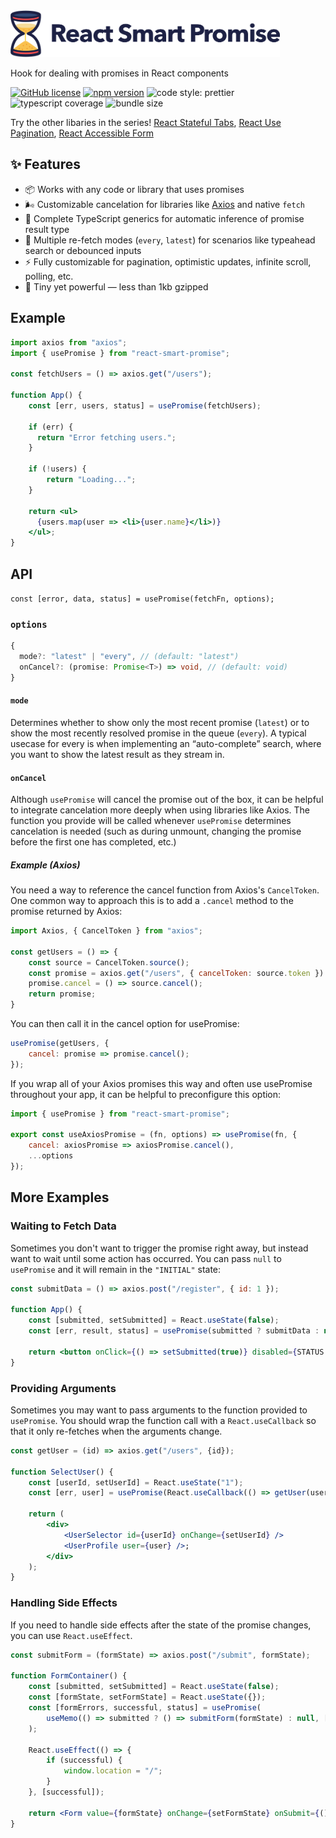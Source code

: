 <img src='https://github.com/erictooth/react-smart-promise/raw/master/media/react-smart-promise.png' height='75' width='431' alt='React Smart Promise' />

Hook for dealing with promises in React components

[![GitHub license](https://img.shields.io/badge/license-MIT-blue.svg?style=flat-square)](https://github.com/erictooth/react-smart-promise/blob/master/LICENSE) [![npm version](https://img.shields.io/npm/v/react-smart-promise.svg?style=flat-square)](https://www.npmjs.com/package/react-smart-promise) ![code style: prettier](https://img.shields.io/badge/code_style-prettier-ff69b4.svg?style=flat-square) ![typescript coverage](https://img.shields.io/badge/typescript%20coverage-100%25-brightgreen) ![bundle size](https://badgen.net/bundlephobia/minzip/react-smart-promise@latest)


Try the other libaries in the series! [React Stateful Tabs](https://github.com/erictooth/react-stateful-tabs), [React Use Pagination](https://github.com/erictooth/react-use-pagination), [React Accessible Form](https://github.com/erictooth/react-accessible-form)

## ✨ Features
- 📦 Works with any code or library that uses promises
- 🌬 Customizable cancelation for libraries like [Axios](https://github.com/axios/axios#cancellation) and native `fetch`
- 🎯 Complete TypeScript generics for automatic inference of promise result type
- 🔄 Multiple re-fetch modes (`every`, `latest`) for scenarios like typeahead search or debounced inputs
- ⚡️ Fully customizable for pagination, optimistic updates, infinite scroll, polling, etc.
- 🐜 Tiny yet powerful — less than 1kb gzipped

## Example
```jsx
import axios from "axios";
import { usePromise } from "react-smart-promise";

const fetchUsers = () => axios.get("/users");

function App() {
    const [err, users, status] = usePromise(fetchUsers);

    if (err) {
      return "Error fetching users.";
    }
    
    if (!users) {
        return "Loading...";
    }

    return <ul>
      {users.map(user => <li>{user.name}</li>)}
    </ul>;
}
```

## API
`const [error, data, status] = usePromise(fetchFn, options);`

### `options`
```ts
{
  mode?: "latest" | "every", // (default: "latest")
  onCancel?: (promise: Promise<T>) => void, // (default: void)
}
```

#### `mode`
Determines whether to show only the most recent promise (`latest`) or to show the most recently resolved promise in the queue (`every`). A typical usecase for every is when implementing an “auto-complete” search, where you want to show the latest result as they stream in.

#### `onCancel`
Although `usePromise` will cancel the promise out of the box, it can be helpful to integrate cancelation more deeply when using libraries like Axios. The function you provide will be called whenever `usePromise` determines cancelation is needed (such as during unmount, changing the promise before the first one has completed, etc.)

##### Example (Axios)
You need a way to reference the cancel function from Axios's `CancelToken`. One common way to approach this is to add a `.cancel` method to the promise returned by Axios:

```js
import Axios, { CancelToken } from "axios";

const getUsers = () => {
    const source = CancelToken.source();
    const promise = axios.get("/users", { cancelToken: source.token }).then(res => res.data);
    promise.cancel = () => source.cancel();
    return promise;
}
```
You can then call it in the cancel option for usePromise:

```js
usePromise(getUsers, {
    cancel: promise => promise.cancel();
});
```

If you wrap all of your Axios promises this way and often use usePromise throughout your app, it can be helpful to preconfigure this option:

```js
import { usePromise } from "react-smart-promise";

export const useAxiosPromise = (fn, options) => usePromise(fn, { 
    cancel: axiosPromise => axiosPromise.cancel(), 
    ...options 
});
```

## More Examples

### Waiting to Fetch Data

Sometimes you don't want to trigger the promise right away, but instead want to wait until some action has occurred. You can pass `null` to `usePromise` and it will remain in the `"INITIAL"` state:

```jsx
const submitData = () => axios.post("/register", { id: 1 });

function App() {
    const [submitted, setSubmitted] = React.useState(false);
    const [err, result, status] = usePromise(submitted ? submitData : null);

    return <button onClick={() => setSubmitted(true)} disabled={STATUS === "PENDING"}>Submit</button>;
}
```

### Providing Arguments

Sometimes you may want to pass arguments to the function provided to `usePromise`. You should wrap the function call with a `React.useCallback` so that it only re-fetches when the arguments change.

```jsx
const getUser = (id) => axios.get("/users", {id});

function SelectUser() {
    const [userId, setUserId] = React.useState("1");
    const [err, user] = usePromise(React.useCallback(() => getUser(userId), [userId]))
    
    return (
        <div>
            <UserSelector id={userId} onChange={setUserId} />
            <UserProfile user={user} />;
        </div>
    );
}
```

### Handling Side Effects

If you need to handle side effects after the state of the promise changes, you can use `React.useEffect`.

```jsx
const submitForm = (formState) => axios.post("/submit", formState);

function FormContainer() {
    const [submitted, setSubmitted] = React.useState(false);
    const [formState, setFormState] = React.useState({});
    const [formErrors, successful, status] = usePromise(
        useMemo(() => submitted ? () => submitForm(formState) : null, [submitted, formState])
    );
    
    React.useEffect(() => {
        if (successful) {
            window.location = "/";
        }
    }, [successful]);
    
    return <Form value={formState} onChange={setFormState} onSubmit={() => setSubmitted(true)} errors={formErrors} />
}
```
